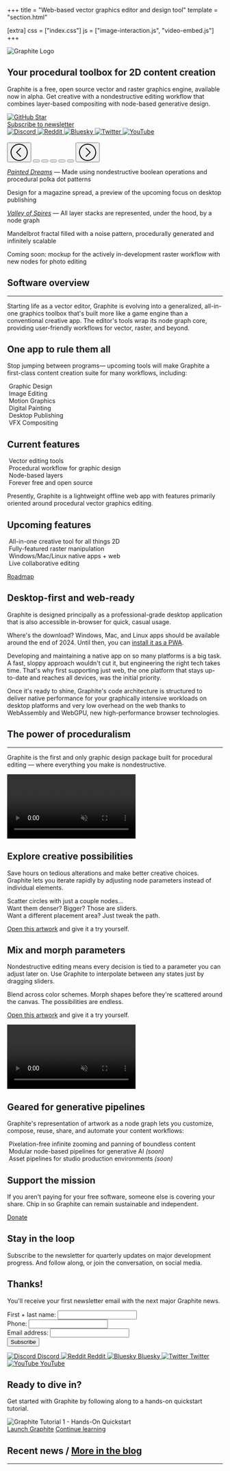 +++
title = "Web-based vector graphics editor and design tool"
template = "section.html"

[extra]
css = ["index.css"]
js = ["image-interaction.js", "video-embed.js"]
+++

<!-- ▛ LOGO ▜ -->
<section id="logo">
<div class="block">
	<img src="https://static.graphite.rs/logos/graphite-logotype-color.svg" alt="Graphite Logo" />
</div>
</section>
<!-- ▙ LOGO ▟ -->

<!-- ▛ TAGLINE ▜ -->
<section id="tagline">
<div class="block">

<h1 class="balance-text">Your <span>procedural</span> toolbox for 2D content creation</h1>

<p class="balance-text">Graphite is a free, open source vector and raster graphics engine, available now in alpha. Get creative with a nondestructive editing workflow that combines layer-based compositing with node-based generative design.</p>

</div>
</section>
<!-- ▙ TAGLINE ▟ -->
<!--                -->
<!-- ▛ QUICK LINKS ▜ -->
<section id="quick-links">

<div class="call-to-action-buttons">
	<a href="https://github.com/GraphiteEditor/Graphite" class="button github-stars">
		<img src="https://static.graphite.rs/icons/github.svg" alt="GitHub" />
		<span class="arrow">Star</span>
		<div data-github-stars></div>
	</a>
	<a href="#newsletter" class="button arrow">Subscribe to newsletter</a>
</div>
<div class="social-media-buttons">
	<a href="https://discord.graphite.rs" target="_blank">
		<img src="https://static.graphite.rs/icons/discord__2.svg" alt="Discord" />
	</a>
	<a href="https://www.reddit.com/r/graphite/" target="_blank">
		<img src="https://static.graphite.rs/icons/reddit__3.svg" alt="Reddit" />
	</a>
	<a href="https://bsky.app/profile/graphiteeditor.bsky.social" target="_blank">
		<img src="https://static.graphite.rs/icons/bluesky.svg" alt="Bluesky" />
	</a>
	<a href="https://twitter.com/graphiteeditor" target="_blank">
		<img src="https://static.graphite.rs/icons/twitter.svg" alt="Twitter" />
	</a>
	<a href="https://www.youtube.com/@GraphiteEditor" target="_blank">
		<img src="https://static.graphite.rs/icons/youtube.svg" alt="YouTube" />
	</a>
</div>

</section>

<script>
(async () => {
	const element = document.querySelector("[data-github-stars]");
	try {
		const response = await fetch("https://api.github.com/repos/graphiteeditor/graphite?per_page=1");
		const json = await response.json();
		const stars = parseInt(json.stargazers_count);
		if (!stars) throw new Error();
		let quantity = stars.toLocaleString("en-US");
		element.innerText = quantity;
	} catch {
		element.remove();
	}
})();
</script>
<!-- ▙ QUICK LINKS ▟ -->

<!-- ▛ SCREENSHOTS ▜ -->
<section id="screenshots" class="carousel window-size-1" data-carousel data-carousel-jostle-hint>

<div class="carousel-slide" data-carousel-slide>
	<!-- Copy of last --><img src="https://static.graphite.rs/content/index/gui-mockup-nodes__7.avif" onerror="this.onerror = null; this.src = this.src.replace('.avif', '.png')" alt="" style="transform: translateX(-100%)" data-carousel-image />
	<img src="https://static.graphite.rs/content/index/gui-demo-painted-dreams__2.avif" onerror="this.onerror = null; this.src = this.src.replace('.avif', '.png')" alt="" style="transform: translateX(-100%)" data-carousel-image />
	<img src="https://static.graphite.rs/content/index/magazine-page-layout.avif" onerror="this.onerror = null; this.src = this.src.replace('.avif', '.png')" alt="" style="transform: translateX(-100%)" data-carousel-image />
	<img src="https://static.graphite.rs/content/index/gui-demo-node-graph-valley-of-spires__2.avif" onerror="this.onerror = null; this.src = this.src.replace('.avif', '.png')" alt="" style="transform: translateX(-100%)" data-carousel-image />
	<img src="https://static.graphite.rs/content/index/gui-demo-fractal__2.avif" onerror="this.onerror = null; this.src = this.src.replace('.avif', '.png')" alt="" style="transform: translateX(-100%)" data-carousel-image />
	<img src="https://static.graphite.rs/content/index/gui-mockup-nodes__7.avif" onerror="this.onerror = null; this.src = this.src.replace('.avif', '.png')" alt="" style="transform: translateX(-100%)" data-carousel-image />
	<!-- Copy of first --><img src="https://static.graphite.rs/content/index/gui-demo-painted-dreams__2.avif" onerror="this.onerror = null; this.src = this.src.replace('.avif', '.png')" alt="" style="transform: translateX(-100%)" data-carousel-image />
</div>

<div class="carousel-slide torn left" data-carousel-slide-torn-left></div>
<div class="carousel-slide torn right" data-carousel-slide-torn-right></div>

<div class="screenshot-details">

<div class="carousel-controls">

<button class="direction prev" data-carousel-prev>

<svg width="40" height="40" viewBox="0 0 40 40" xmlns="http://www.w3.org/2000/svg">

<path d="M20,0C8.95,0,0,8.95,0,20c0,11.05,8.95,20,20,20c11.05,0,20-8.95,20-20C40,8.95,31.05,0,20,0z M20,38c-9.93,0-18-8.07-18-18S10.07,2,20,2s18,8.07,18,18S29.93,38,20,38z" />
<polygon points="24.71,10.71 23.29,9.29 12.59,20 23.29,30.71 24.71,29.29 15.41,20" />

</svg>

</button>
<button class="dot active" data-carousel-dot></button>
<button class="dot" data-carousel-dot></button>
<button class="dot" data-carousel-dot></button>
<button class="dot" data-carousel-dot></button>
<button class="dot" data-carousel-dot></button>
<button class="direction next" data-carousel-next>

<svg width="40" height="40" viewBox="0 0 40 40" xmlns="http://www.w3.org/2000/svg">

<path d="M20,0C8.95,0,0,8.95,0,20c0,11.05,8.95,20,20,20c11.05,0,20-8.95,20-20C40,8.95,31.05,0,20,0z M20,38c-9.93,0-18-8.07-18-18S10.07,2,20,2s18,8.07,18,18S29.93,38,20,38z" />
<polygon points="16.71,9.29 15.29,10.71 24.59,20 15.29,29.29 16.71,30.71 27.41,20" />

</svg>

</button>

</div>
<div class="screenshot-description">

<p data-carousel-description class="active">
	<a href="https://editor.graphite.rs/#demo/painted-dreams"><em>Painted Dreams</em></a> — Made using nondestructive boolean operations and procedural polka dot patterns
</p>
<p data-carousel-description>
	Design for a magazine spread, a preview of the upcoming focus on desktop publishing
</p>
<p data-carousel-description>
	<a href="https://editor.graphite.rs/#demo/valley-of-spires"><em>Valley of Spires</em></a> — All layer stacks are represented, under the hood, by a node graph
</p>
<p data-carousel-description>
	Mandelbrot fractal filled with a noise pattern, procedurally generated and infinitely scalable
</p>
<p data-carousel-description>
	Coming soon: mockup for the actively in-development raster workflow with new nodes for photo editing
</p>

</div>

</div>
</section>
<!-- ▙ SCREENSHOTS ▟ -->
<!--                 -->
<!-- ▛ OVERVIEW ▜ -->
<section id="overview" class="feature-box-outer">
<div class="feature-box-inner">

<div class="block">

<h1 class="feature-box-header">Software overview</h1>

---

<!-- As a new entrant to the open source digital content creation landscape, Graphite has a unique formula for success: -->

Starting life as a vector editor, Graphite is evolving into a generalized, all-in-one graphics toolbox that's built more like a game engine than a conventional creative app. The editor's tools wrap its node graph core, providing user-friendly workflows for vector, raster, and beyond.

</div>
<div class="block workflows">

## One app to rule them all

Stop jumping between programs— upcoming tools will make Graphite a first-class content creation suite for many workflows, including:

<div class="feature-icons stacked no-background">
	<div class="feature-icon">
		<img class="atlas" style="--atlas-index: 12" src="https://static.graphite.rs/icons/icon-atlas-features__2.png" alt="" />
		<span>Graphic Design</span>
	</div>
	<div class="feature-icon">
		<img class="atlas" style="--atlas-index: 13" src="https://static.graphite.rs/icons/icon-atlas-features__2.png" alt="" />
		<span>Image Editing</span>
	</div>
	<div class="feature-icon">
		<img class="atlas" style="--atlas-index: 17" src="https://static.graphite.rs/icons/icon-atlas-features__2.png" alt="" />
		<span>Motion Graphics</span>
	</div>
	<div class="feature-icon">
		<img class="atlas" style="--atlas-index: 14" src="https://static.graphite.rs/icons/icon-atlas-features__2.png" alt="" />
		<span>Digital Painting</span>
	</div>
	<div class="feature-icon">
		<img class="atlas" style="--atlas-index: 15" src="https://static.graphite.rs/icons/icon-atlas-features__2.png" alt="" />
		<span>Desktop Publishing</span>
	</div>
	<div class="feature-icon">
		<img class="atlas" style="--atlas-index: 16" src="https://static.graphite.rs/icons/icon-atlas-features__2.png" alt="" />
		<span>VFX Compositing</span>
	</div>
</div>

</div>
<div class="diptych">

<div class="block">

## Current features

<div class="feature-icons">
	<div class="feature-icon">
		<img class="atlas" style="--atlas-index: 0" src="https://static.graphite.rs/icons/icon-atlas-features__2.png" alt="" />
		<span>Vector editing tools</span>
	</div>
	<div class="feature-icon">
		<img class="atlas" style="--atlas-index: 10" src="https://static.graphite.rs/icons/icon-atlas-features__2.png" alt="" />
		<span>Procedural workflow for graphic design</span>
	</div>
	<div class="feature-icon">
		<img class="atlas" style="--atlas-index: 8" src="https://static.graphite.rs/icons/icon-atlas-features__2.png" alt="" />
		<span>Node-based layers</span>
	</div>
	<div class="feature-icon">
		<img class="atlas" style="--atlas-index: 3" src="https://static.graphite.rs/icons/icon-atlas-features__2.png" alt="" />
		<span>Forever free and open source</span>
	</div>
</div>

Presently, Graphite is a lightweight offline web app with features primarily oriented around procedural vector graphics editing.

</div>
<div class="block">

## Upcoming features

<div class="feature-icons">
	<div class="feature-icon">
		<img class="atlas" style="--atlas-index: 4" src="https://static.graphite.rs/icons/icon-atlas-features__2.png" alt="" />
		<span>All-in-one creative tool for all things 2D</span>
	</div>
	<div class="feature-icon">
		<img class="atlas" style="--atlas-index: 5" src="https://static.graphite.rs/icons/icon-atlas-features__2.png" alt="" />
		<span>Fully-featured raster manipulation</span>
	</div>
	<div class="feature-icon">
		<img class="atlas" style="--atlas-index: 7" src="https://static.graphite.rs/icons/icon-atlas-features__2.png" alt="" />
		<span>Windows/Mac/Linux native apps + web</span>
	</div>
	<div class="feature-icon">
		<img class="atlas" style="--atlas-index: 6" src="https://static.graphite.rs/icons/icon-atlas-features__2.png" alt="" />
		<span>Live collaborative editing</span>
	</div>
</div>

<a href="/features#roadmap" class="button arrow">Roadmap</a>

</div>

</div>
<div class="block">

## Desktop-first and web-ready

Graphite is designed principally as a professional-grade desktop application that is also accessible in-browser for quick, casual usage.

Where's the download? Windows, Mac, and Linux apps should be available around the end of 2024. Until then, you can <a href="https://support.google.com/chrome/answer/9658361" target="_blank">install it as a PWA</a>.

Developing and maintaining a native app on so many platforms is a big task. A fast, sloppy approach wouldn't cut it, but engineering the right tech takes time. That's why first supporting just web, the one platform that stays up-to-date and reaches all devices, was the initial priority.

Once it's ready to shine, Graphite's code architecture is structured to deliver native performance for your graphically intensive workloads on desktop platforms and very low overhead on the web thanks to WebAssembly and WebGPU, new high-performance browser technologies.

</div>

</div>
</section>
<!-- ▙ OVERVIEW ▟ -->
<!--                  -->
<!-- ▛ PROCEDURALISM ▜ -->
<section id="proceduralism" class="feature-box-outer">
<div class="feature-box-inner">

<div class="block">

<h1 class="feature-box-header">The power of proceduralism</h1>

---

Graphite is the first and only graphic design package built for procedural editing — where everything you make is nondestructive.

</div>

<div class="diptych red-dress">

<div class="block video-background">
	<video loop muted playsinline disablepictureinpicture disableremoteplayback data-auto-play>
		<source src="https://static.graphite.rs/content/index/procedural-demo-red-dress.webm" type="video/webm" />
		<source src="https://static.graphite.rs/content/index/procedural-demo-red-dress.mp4" type="video/mp4" />
	</video>
</div>

<div class="block description">

<h1 class="feature-box-header balance-text">Explore creative possibilities</h1>

Save hours on tedious alterations and make better creative choices. Graphite lets you iterate rapidly by adjusting node parameters instead of individual elements.

Scatter circles with just a couple nodes...  
Want them denser? Bigger? Those are sliders.  
Want a different placement area? Just tweak the path.

<a href="https://editor.graphite.rs/#demo/red-dress">Open this artwork</a> and give it a try yourself.

</div>

</div>
<div class="diptych leaves">

<div class="block description">

<h1 class="feature-box-header balance-text">Mix and morph parameters</h1>

Nondestructive editing means every decision is tied to a parameter you can adjust later on. Use Graphite to interpolate between any states just by dragging sliders.

Blend across color schemes. Morph shapes before they're scattered around the canvas. The possibilities are endless.

<a href="https://editor.graphite.rs/#demo/changing-seasons">Open this artwork</a> and give it a try yourself.

</div>

<div class="block video-background">
	<video loop muted playsinline disablepictureinpicture disableremoteplayback data-auto-play>
		<source src="https://static.graphite.rs/content/index/procedural-demo-leaves.webm" type="video/webm" />
		<source src="https://static.graphite.rs/content/index/procedural-demo-leaves.mp4" type="video/mp4" />
	</video>
</div>

</div>
<div class="block pipelines">

## Geared for generative pipelines

Graphite's representation of artwork as a node graph lets you customize, compose, reuse, share, and automate your content workflows:

<div class="feature-icons four-wide">
	<div class="feature-icon">
		<img class="atlas" style="--atlas-index: 9" src="https://static.graphite.rs/icons/icon-atlas-features__2.png" alt="" />
		<span class="balance-text">Pixelation-free infinite zooming and panning of boundless content</span>
	</div>
	<div class="feature-icon">
		<img class="atlas" style="--atlas-index: 2" src="https://static.graphite.rs/icons/icon-atlas-features__2.png" alt="" />
		<span class="balance-text">Modular node-based pipelines for generative AI <em>(soon)</em></span>
	</div>
	<div class="feature-icon">
		<img class="atlas" style="--atlas-index: 11" src="https://static.graphite.rs/icons/icon-atlas-features__2.png" alt="" />
		<span class="balance-text">Asset pipelines for studio production environments <em>(soon)</em></span>
	</div>
</div>

</div>

</div>
</section>
<!-- ▙ PROCEDURALISM ▟ -->
<!--                 -->
<!-- ▛ DONATE ▜ -->
<section id="donate" class="block">

<div class="block">

## Support the mission

If you aren't paying for your free software, someone else is covering your share. Chip in so Graphite can remain sustainable and independent.

<a href="https://github.com/sponsors/GraphiteEditor" class="button arrow">Donate</a>

</div>

</section>
<!-- ▙ DONATE ▟ -->
<!--                -->
<!-- ▛ NEWSLETTER ▜ -->
<section id="newsletter" class="feature-box-narrow">
<div id="newsletter-success"><!-- Used only as a URL hash fragment anchor --></div>

<div class="diptych">

<div class="block newsletter-signup">

<h1 class="feature-box-header">Stay in the loop</h1>

Subscribe to the newsletter for quarterly updates on major development progress. And follow along, or join the conversation, on social media.

<div class="newsletter-success">

## Thanks!

You'll receive your first newsletter email with the next major Graphite news.

</div>
<form action="https://graphite.rs/newsletter-signup" method="post">
	<div class="same-line">
		<div class="input-column name">
			<label for="newsletter-name">First + last name:</label>
			<input id="newsletter-name" name="name" type="text" required />
		</div>
		<div class="input-column phone">
			<label for="newsletter-phone">Phone:</label>
			<input id="newsletter-phone" name="phone" type="text" tabindex="-1" autocomplete="off" />
		</div>
		<div class="input-column email">
			<label for="newsletter-email">Email address:</label>
			<input id="newsletter-email" name="email" type="email" required />
		</div>
	</div>
	<div class="input-column submit">
		<input type="submit" value="Subscribe" class="button" />
	</div>
</form>

</div>
<div class="block social-media-links">

<a href="https://discord.graphite.rs" target="_blank">
	<img src="https://static.graphite.rs/icons/discord__2.svg" alt="Discord" />
	<span class="link not-uppercase arrow">Discord</span>
</a>
<a href="https://www.reddit.com/r/graphite/" target="_blank">
	<img src="https://static.graphite.rs/icons/reddit__3.svg" alt="Reddit" />
	<span class="link not-uppercase arrow">Reddit</span>
</a>
<a href="https://bsky.app/profile/graphiteeditor.bsky.social" target="_blank">
	<img src="https://static.graphite.rs/icons/bluesky.svg" alt="Bluesky" />
	<span class="link not-uppercase arrow">Bluesky</span>
</a>
<a href="https://twitter.com/graphiteeditor" target="_blank">
	<img src="https://static.graphite.rs/icons/twitter.svg" alt="Twitter" />
	<span class="link not-uppercase arrow">Twitter</span>
</a>
<a href="https://www.youtube.com/@GraphiteEditor" target="_blank">
	<img src="https://static.graphite.rs/icons/youtube.svg" alt="YouTube" />
	<span class="link not-uppercase arrow">YouTube</span>
</a>

</div>

</div>
</section>
<!-- ▙ NEWSLETTER ▟ -->
<!--                -->
<!-- ▛ DIVE IN ▜ -->
<section id="dive-in" class="block">

<div class="block">

## Ready to dive in?

Get started with Graphite by following along to a hands-on quickstart tutorial.

<div class="block video-container">
<div>
<div class="video-embed aspect-16x9">
	<img data-video-embed="7gjUhl_3X10" src="https://static.graphite.rs/content/index/tutorial-1-youtube.avif" onerror="this.onerror = null; this.src = this.src.replace('.avif', '.png')" alt="Graphite Tutorial 1 - Hands-On Quickstart" />
</div>
</div>
</div>

<div class="buttons">
<a href="https://editor.graphite.rs" class="button arrow">Launch Graphite</a>
<a href="/learn" class="button arrow">Continue learning</a>
</div>

</div>

</section>
<!-- ▙ DIVE IN ▟ -->
<!--                 -->
<!-- ▛ RECENT NEWS ▜ -->
<section id="recent-news" class="feature-box-outer">
<div class="feature-box-inner">

<h1 class="feature-box-header">Recent news <span> / </span> <a href="/blog" class="link arrow">More in the blog</a></h1>

---

<div class="diptych">
<!-- replacements::blog_posts(count = 2) -->
</div>

</div>
</section>
<!-- ▙ RECENT NEWS ▟ -->
<!--                  -->
<!-- ▛ DEMO VIDEO ▜ -->
<!--
<section id="demo-video">
<div class="block">
Watch this timelapse showing the process of mixing traditional vector art (tracing a physical sketch and colorizing it, first two minutes) with using Imaginate to generate a background (last 45 seconds).
<div class="video-embed aspect-16x9">
	<img data-video-embed="JgJvAHQLnXA" src="https://static.graphite.rs/content/index/commander-basstronaut-youtube.avif" onerror="this.onerror = null; this.src = this.src.replace('.avif', '.png')" alt="Graphite - Vector Editing: &quot;Commander Basstronaut&quot; Artwork (25x Timelapse)" />
</div>
(Recorded in an older version of Graphite from early 2023.)
</div>
</section>
-->
<!-- ▙ DEMO VIDEO ▟ -->
<!--                 -->
<!-- ▛ IMAGINATE ▜ -->

<!-- TODO: Reenable when Imaginate is properly working again -->

<!--

<section id="imaginate">

<div class="block">

<h1><span class="alternating-text"><span>Co-create</span><span>Ideate</span><span>Illustrate</span><span>Generate</span><span>Iterate</span></span> with Imaginate</h1>

**Imaginate** is a node powered by <a href="https://en.wikipedia.org/wiki/Stable_Diffusion" target="_blank">Stable Diffusion</a> that makes AI-assisted art creation an easy, nondestructive process.
<!-- [Learn how](/learn/node-graph/imaginate) it works. --////////////////////>

</div>
<div class="diptych">

<div class="block">

<h2 class="balance-text">Add a touch of style</h2>

**Magically reimagine your vector drawings** in a fresh new style. Just place an Imaginate node between your layers and describe how it should end up looking.

<div class="image-comparison" data-image-comparison style="--comparison-percent: 50%">
	<div class="crop-container">
		<img src="https://static.graphite.rs/content/index/light-bulb-before.avif" onerror="this.onerror = null; this.src = this.src.replace('.avif', '.png')" alt="Vector illustration of a light bulb" />
	</div>
	<div class="crop-container">
		<img src="https://static.graphite.rs/content/index/light-bulb-after.avif" onerror="this.onerror = null; this.src = this.src.replace('.avif', '.png')" alt="Watercolor painting of a light bulb" />
	</div>
	<div class="slide-bar">
		<div class="arrows">
			<div></div>
			<svg xmlns="http://www.w3.org/2000/svg" viewBox="0 0 13 22">
				<path d="M12.71 1.71 11.29.29.59 11l10.7 10.71 1.42-1.42L3.41 11Z" />
			</svg>
			<svg xmlns="http://www.w3.org/2000/svg" viewBox="0 0 13 22">
				<path d="M12.71 1.71 11.29.29.59 11l10.7 10.71 1.42-1.42L3.41 11Z" />
			</svg>
		</div>
	</div>
</div>

<blockquote class="balance-text require-polyfill"><strong>Watercolor painting</strong> of a light bulb gleaming with an exclamation mark inside</blockquote>

</div>
<div class="block">

## Work fast and sloppy

**Doodle a rough draft** without stressing over the details. Let Imaginate add the finishing touches to your artistic vision. Iterate with more passes until you're happy.

<div class="image-comparison" data-image-comparison style="--comparison-percent: 50%">
	<div class="crop-container">
		<img src="https://static.graphite.rs/content/index/california-poppies-before.avif" onerror="this.onerror = null; this.src = this.src.replace('.avif', '.png')" alt="Sloppy poppy: vector doodle of California poppy flowers wrapped around a circle" />
	</div>
	<div class="crop-container">
		<img src="https://static.graphite.rs/content/index/california-poppies-after.avif" onerror="this.onerror = null; this.src = this.src.replace('.avif', '.png')" alt="Polished poppy: artistic, high-quality illustration of California poppy flowers wrapped around a circle" />
	</div>
	<div class="slide-bar">
		<div class="arrows">
			<div></div>
			<svg xmlns="http://www.w3.org/2000/svg" viewBox="0 0 13 22">
				<path d="M12.71 1.71 11.29.29.59 11l10.7 10.71 1.42-1.42L3.41 11Z" />
			</svg>
			<svg xmlns="http://www.w3.org/2000/svg" viewBox="0 0 13 22">
				<path d="M12.71 1.71 11.29.29.59 11l10.7 10.71 1.42-1.42L3.41 11Z" />
			</svg>
		</div>
	</div>
</div>

<blockquote class="balance-text require-polyfill"><strong>Botanical illustration</strong> of California poppies wrapped around a circle</blockquote>

</div>

</div>

</section>

-->

<!-- ▙ IMAGINATE ▟ -->
